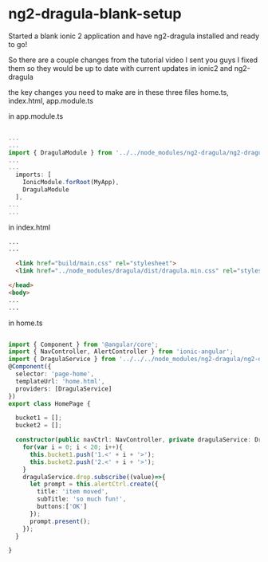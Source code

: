 # ng2-dragula-blank-setup
Started a blank ionic 2 application and have ng2-dragula installed and ready to go!

So there are a couple changes from the tutorial video I sent you guys I fixed them so they would be up to date with current updates in ionic2 and ng2-dragula

the key changes you need to make are in these three files home.ts, index.html, app.module.ts

in app.module.ts
```typescript

...
...
import { DragulaModule } from '../../node_modules/ng2-dragula/ng2-dragula';
...
...
  imports: [
    IonicModule.forRoot(MyApp),
    DragulaModule
  ],
...
...

```
in index.html
```html
...
...

  <link href="build/main.css" rel="stylesheet">
  <link href="../node_modules/dragula/dist/dragula.min.css" rel="stylesheet">

</head>
<body>
...
...

```
in home.ts
```typescript

import { Component } from '@angular/core';
import { NavController, AlertController } from 'ionic-angular';
import { DragulaService } from '../../../node_modules/ng2-dragula/ng2-dragula';
@Component({
  selector: 'page-home',
  templateUrl: 'home.html',
  providers: [DragulaService]
})
export class HomePage {

  bucket1 = [];
  bucket2 = [];

  constructor(public navCtrl: NavController, private dragulaService: DragulaService, private alertCtrl: AlertController) {
    for(var i = 0; i < 20; i++){
      this.bucket1.push('1.<' + i + '>');
      this.bucket2.push('2.<' + i + '>');
    }
    dragulaService.drop.subscribe((value)=>{
      let prompt = this.alertCtrl.create({
        title: 'item moved',
        subTitle: 'so much fun!',
        buttons:['OK']
      });
      prompt.present();
    });
  }

}

```
